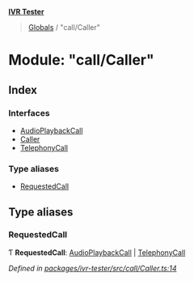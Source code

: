 **[IVR Tester](../README.md)**

> [Globals](../README.md) / "call/Caller"

# Module: "call/Caller"

## Index

### Interfaces

* [AudioPlaybackCall](../interfaces/_call_caller_.audioplaybackcall.md)
* [Caller](../interfaces/_call_caller_.caller.md)
* [TelephonyCall](../interfaces/_call_caller_.telephonycall.md)

### Type aliases

* [RequestedCall](_call_caller_.md#requestedcall)

## Type aliases

### RequestedCall

Ƭ  **RequestedCall**: [AudioPlaybackCall](../interfaces/_call_caller_.audioplaybackcall.md) \| [TelephonyCall](../interfaces/_call_caller_.telephonycall.md)

*Defined in [packages/ivr-tester/src/call/Caller.ts:14](https://github.com/SketchingDev/ivr-tester/blob/e17074e/packages/ivr-tester/src/call/Caller.ts#L14)*
